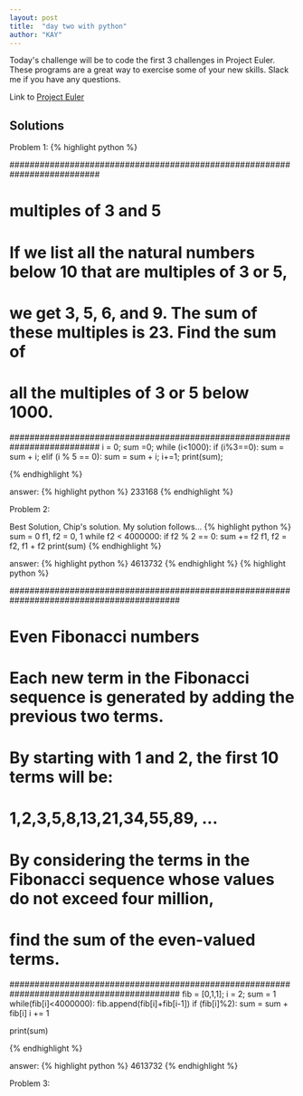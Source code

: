 ```yaml
---
layout: post
title:  "day two with python"
author: "KAY"
---
```


Today's challenge will be to code the first 3 challenges in Project Euler.
These programs are a great way to exercise some of your new skills. Slack me if you have any questions.

Link to [Project Euler](https://projecteuler.net/archives)

## Solutions

Problem 1:
{% highlight python %}

  ##########################################################################
  # multiples of 3 and 5
  # If we list all the natural numbers below 10 that are multiples of 3 or 5,
  # we get 3, 5, 6, and 9. The sum of these multiples is 23. Find the sum of
  # all the multiples of 3 or 5 below 1000.
  ##########################################################################
  i = 0; sum =0;
  while (i<1000):
  	if (i%3==0):
  		sum = sum + i;
  	elif (i % 5 == 0):
  		sum = sum + i;
  	i+=1;
  print(sum);

{% endhighlight %}

 answer:
 {% highlight python %}
 233168
 {% endhighlight %}

 Problem 2:

Best Solution, Chip's solution. My solution follows...
{% highlight python %}
  sum = 0
  f1, f2 = 0, 1
  while f2 < 4000000:
     if f2 % 2 == 0:
         sum += f2
     f1, f2 = f2, f1 + f2
  print(sum)
{% endhighlight %}

  answer:
  {% highlight python %}
  4613732
  {% endhighlight %}
 {% highlight python %}

   ##########################################################################################
   # Even Fibonacci numbers
   #
   # Each new term in the Fibonacci sequence is generated by adding the previous two terms.
   # By starting with 1 and 2, the first 10 terms will be:
   # 				1,2,3,5,8,13,21,34,55,89, ...
   # By considering the terms in the Fibonacci sequence whose values do not exceed four million,
   # find the sum of the even-valued terms.
   ##########################################################################################
  fib = [0,1,1]; i = 2; sum = 1
  while(fib[i]<4000000):
     fib.append(fib[i]+fib[i-1])
     if (fib[i]%2):
         sum = sum + fib[i]
     i += 1

  print(sum)

 {% endhighlight %}

  answer:
  {% highlight python %}
  4613732
  {% endhighlight %}


 Problem 3:
